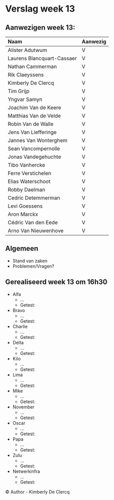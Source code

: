 # Verslag week 13

## Aanwezigen week 13:
| Naam                          | Aanwezig |
| :---                          | :---   |
| Alister Adutwum               | V |
| Laurens Blancquart-Cassaer    | V |
| Nathan Cammerman              | V |
| Rik Claeyssens                | V |
| Kimberly De Clercq            | V |
| Tim Grijp                     | V |
| Yngvar Samyn                  | V |
| Joachim Van de Keere          | V |
| Matthias Van de Velde         | V |
| Robin Van de Walle            | V |
| Jens Van Liefferinge          | V |
| Jannes Van Wonterghem         | V |
| Sean Vancompernolle           | V |
| Jonas Vandegehuchte           | V |
| Tibo Vanhercke                | V |
| Ferre Verstichelen            | V |
| Elias Waterschoot             | V |
| Robby Daelman                 | V |
| Cedric Detemmerman            | V |
| Levi Goessens                 | V |
| Aron Marckx                   | V |
| Cédric Van den Eede           | V |
| Arno Van Nieuwenhove          | V |

## Algemeen

- Stand van zaken
- Problemen/Vragen?

## Gerealiseerd week 13 om 16h30
* Alfa
  * ...
  * Getest: 
* Bravo
  * ...
  * Getest: 
* Charlie
  * ...
  * Getest: 
* Delta
  * ...
  * Getest: 
* Kilo
  * ...
  * Getest: 
* Lima
  * ...
  * Getest: 
* Mike
  * ...
  * Getest: 
* November
  * ...
  * Getest: 
* Oscar
  * ...
  * Getest: 
* Papa
  * ...
  * Getest: 
* Zulu
  * ...
  * Getest: 
* Netwerkinfra
  * ...
  * Getest: 

© Author - Kimberly De Clercq 
